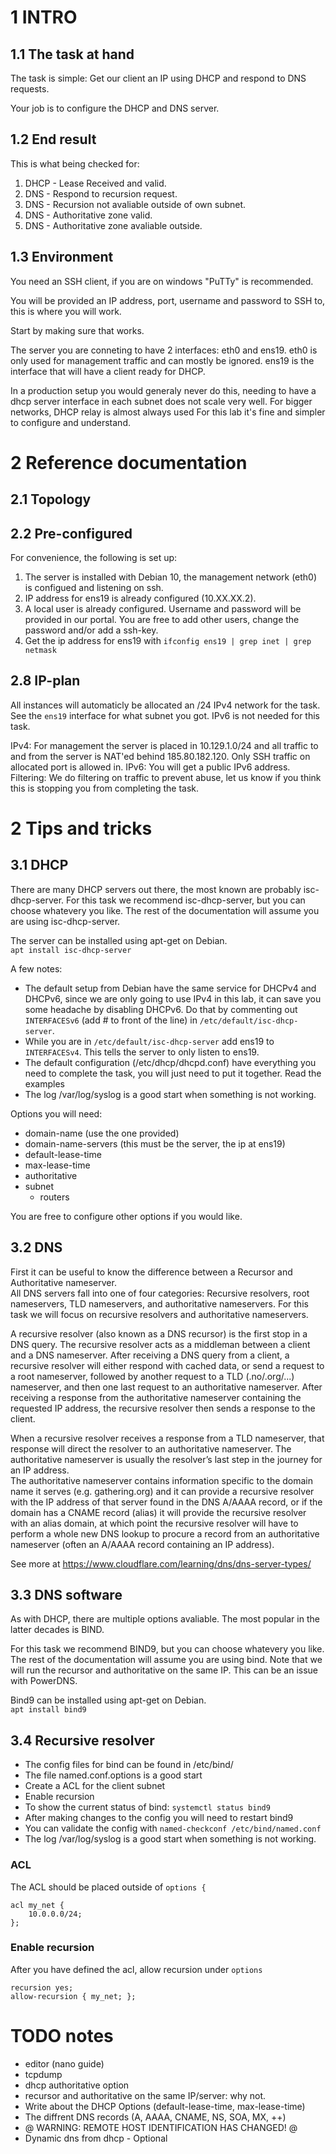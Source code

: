 # 1 INTRO
## 1.1 The task at hand
The task is simple: Get our client an IP using DHCP and respond to DNS requests.

Your job is to configure the DHCP and DNS server.

## 1.2 End result
This is what being checked for:
1.  DHCP - Lease Received and valid.
2.  DNS - Respond to recursion request.
3.  DNS - Recursion not avaliable outside of own subnet.
4.  DNS - Authoritative zone valid.
5.  DNS - Authoritative zone avaliable outside.

## 1.3 Environment
You need an SSH client, if you are on windows "PuTTy" is recommended.

You will be provided an IP address, port, username and password to SSH to, this is where you will work.

Start by making sure that works.

The server you are conneting to have 2 interfaces: eth0 and ens19. eth0 is only used for management traffic and can mostly be ignored. ens19 is the interface that will have a client ready for DHCP.

In a production setup you would generaly never do this, needing to have a dhcp server interface in each subnet does not scale very well. For bigger networks, DHCP relay is almost always used
For this lab it's fine and simpler to configure and understand.

# 2 Reference documentation
## 2.1 Topology

## 2.2 Pre-configured
For convenience, the following is set up:
1. The server is installed with Debian 10, the management network (eth0) is configued and listening on ssh.
2. IP address for ens19 is already configured (10.XX.XX.2).
3. A local user is already configured. Username and password will be provided in our portal. You are free to add other users, change the password and/or add a ssh-key.
4. Get the ip address for ens19 with `ifconfig ens19 | grep inet | grep netmask`


## 2.8 IP-plan
All instances will automaticly be allocated an /24 IPv4 network for the task. See the `ens19` interface for what subnet you got. IPv6 is not needed for this task.

IPv4: For management the server is placed in 10.129.1.0/24 and all traffic to and from the server is NAT'ed behind 185.80.182.120. Only SSH traffic on allocated port is allowed in.
IPv6: You will get a public IPv6 address.  
Filtering: We do filtering on traffic to prevent abuse, let us know if you think this is stopping you from completing the task.

# 2 Tips and tricks
## 3.1 DHCP
There are many DHCP servers out there, the most known are probably isc-dhcp-server. For this task we recommend isc-dhcp-server, but you can choose whatevery you like. The rest of the documentation will assume you are using isc-dhcp-server.  

The server can be installed using apt-get on Debian.  
`apt install isc-dhcp-server`

A few notes:
- The default setup from Debian have the same service for DHCPv4 and DHCPv6, since we are only going to use IPv4 in this lab, it can save you some headache by disabling DHCPv6. Do that by commenting out `INTERFACESv6` (add # to front of the line) in `/etc/default/isc-dhcp-server`.
- While you are in `/etc/default/isc-dhcp-server` add ens19 to `INTERFACESv4`. This tells the server to only listen to ens19.
- The default configuration (/etc/dhcp/dhcpd.conf) have everything you need to complete the task, you will just need to put it together. Read the examples
- The log /var/log/syslog is a good start when something is not working.

Options you will need:
- domain-name (use the one provided)
- domain-name-servers (this must be the server, the ip at ens19)
- default-lease-time
- max-lease-time
- authoritative
- subnet
  - routers

You are free to configure other options if you would like.

## 3.2 DNS
First it can be useful to know the difference between a Recursor and Authoritative nameserver.  
All DNS servers fall into one of four categories: Recursive resolvers, root nameservers, TLD nameservers, and authoritative nameservers. For this task we will focus on recursive resolvers and authoritative nameservers.

A recursive resolver (also known as a DNS recursor) is the first stop in a DNS query. The recursive resolver acts as a middleman between a client and a DNS nameserver. After receiving a DNS query from a client, a recursive resolver will either respond with cached data, or send a request to a root nameserver, followed by another request to a TLD (.no/.org/...) nameserver, and then one last request to an authoritative nameserver. After receiving a response from the authoritative nameserver containing the requested IP address, the recursive resolver then sends a response to the client.  

When a recursive resolver receives a response from a TLD nameserver, that response will direct the resolver to an authoritative nameserver. The authoritative nameserver is usually the resolver’s last step in the journey for an IP address.  
The authoritative nameserver contains information specific to the domain name it serves (e.g. gathering.org) and it can provide a recursive resolver with the IP address of that server found in the DNS A/AAAA record, or if the domain has a CNAME record (alias) it will provide the recursive resolver with an alias domain, at which point the recursive resolver will have to perform a whole new DNS lookup to procure a record from an authoritative nameserver (often an A/AAAA record containing an IP address).  

See more at https://www.cloudflare.com/learning/dns/dns-server-types/

## 3.3 DNS software
As with DHCP, there are multiple options avaliable. The most popular in the latter decades is BIND.

For this task we recommend BIND9, but you can choose whatevery you like. The rest of the documentation will assume you are using bind. Note that we will run the recursor and authoritative on the same IP. This can be an issue with PowerDNS.

Bind9 can be installed using apt-get on Debian.  
`apt install bind9`

## 3.4 Recursive resolver
- The config files for bind can be found in /etc/bind/
- The file named.conf.options is a good start
- Create a ACL for the client subnet
- Enable recursion
- To show the current status of bind: `systemctl status bind9`
- After making changes to the config you will need to restart bind9
- You can validate the config with `named-checkconf /etc/bind/named.conf`
- The log /var/log/syslog is a good start when something is not working.

### ACL
The ACL should be placed outside of `options {`  
```
acl my_net {
    10.0.0.0/24;
};
```

### Enable recursion
After you have defined the acl, allow recursion under `options`  
```
recursion yes;
allow-recursion { my_net; };
```

# TODO notes
- editor (nano guide)
- tcpdump
- dhcp authoritative option
- recursor and authoritative on the same IP/server: why not.
- Write about the DHCP Options (default-lease-time, max-lease-time)
- The diffrent DNS records (A, AAAA, CNAME, NS, SOA, MX, ++)
- @    WARNING: REMOTE HOST IDENTIFICATION HAS CHANGED!     @
- Dynamic dns from dhcp - Optional
